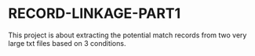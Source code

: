 # RECORD-LINKAGE-PART1
This project is about extracting the potential match records from two very large txt files based on 3 conditions.
